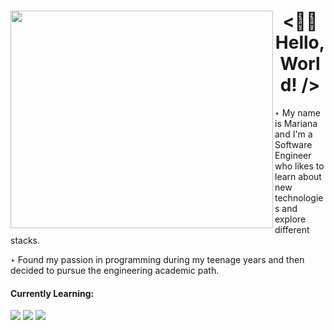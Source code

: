 <div>
  <div>
    <img src="https://user-images.githubusercontent.com/88731499/173959139-10ba22d5-1a11-431e-bba9-f51a12050f6a.png" width="420" height="348" align="left">
  </div>
  <div>
    <h1 align="center">&lt;👋🏻 Hello, World! /&gt;</h1>
    <p>‣ My name is Mariana and I'm a Software Engineer who likes to learn about new technologies and explore different stacks.</p>
    <p>‣ Found my passion in programming during my teenage years and then decided to pursue the engineering academic path.</p>
    <div>
      <h4>Currently Learning:</h4>
      <img src="https://img.shields.io/badge/javascript-%23323330.svg?style=for-the-badge&logo=javascript&logoColor=%23F7DF1E" />
      <img src="https://img.shields.io/badge/React-20232A?style=for-the-badge&logo=react&logoColor=61DAFB" />
      <img src="https://img.shields.io/badge/typescript-%23007ACC.svg?style=for-the-badge&logo=typescript&logoColor=white" />
    </div>
  </div>
</div>

<!---
amarianasilva/amarianasilva is a ✨ special ✨ repository because its `README.md` (this file) appears on your GitHub profile.
You can click the Preview link to take a look at your changes.
--->
